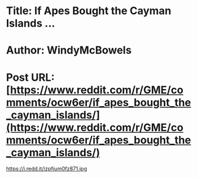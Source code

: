 # Title: If Apes Bought the Cayman Islands ...
# Author: WindyMcBowels
# Post URL: [https://www.reddit.com/r/GME/comments/ocw6er/if_apes_bought_the_cayman_islands/](https://www.reddit.com/r/GME/comments/ocw6er/if_apes_bought_the_cayman_islands/)


https://i.redd.it/izpfjum0fz871.jpg